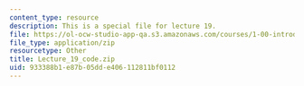 ```yaml
---
content_type: resource
description: This is a special file for lecture 19.
file: https://ol-ocw-studio-app-qa.s3.amazonaws.com/courses/1-00-introduction-to-computers-and-engineering-problem-solving-spring-2012/933388b1e87b05dde406112811bf0112_Lecture_19_code.zip
file_type: application/zip
resourcetype: Other
title: Lecture_19_code.zip
uid: 933388b1-e87b-05dd-e406-112811bf0112
---
```

